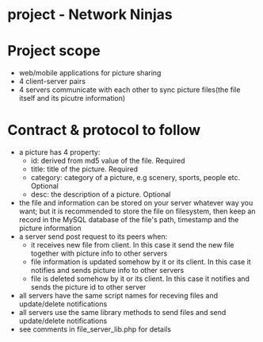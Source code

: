 project - Network Ninjas 
============
# Project scope
- web/mobile applications for picture sharing
- 4 client-server pairs
- 4 servers communicate with each other to sync picture files(the file itself and its picutre information)

# Contract & protocol to follow
- a picture has 4 property:
  - id: derived from md5 value of the file. Required
  - title: title of the picture. Required
  - category: category of a picture, e.g scenery, sports, people etc. Optional
  - desc: the description of a picture. Optional
- the file and information can be stored on your server whatever way you want; but it is recommended to store the file on filesystem, then keep an record in the MySQL database of the file's path, timestamp and the picture information
- a server send post request to its peers when:
  - it receives new file from client. In this case it send the new file together with picture info to other servers
  - file information is updated somehow by it or its client. In this case it notifies and sends picture info to other servers
  - file is deleted somehow by it or its client. In this case it notifies and sends the picture id to other server
- all servers have the same script names for receving files and update/delete notifications
- all servers use the same library methods to send files and send update/delete notifications 
- see comments in file_server_lib.php  for details
